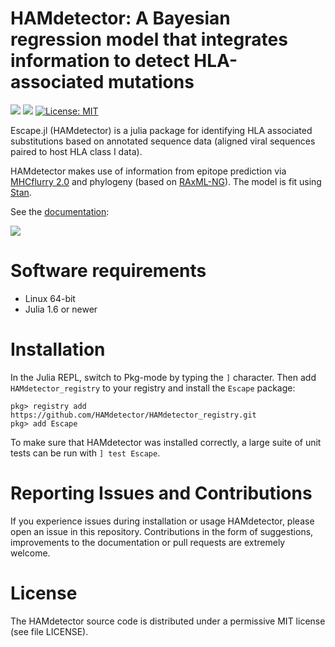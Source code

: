 # HAMdetector: A Bayesian regression model that integrates information to detect HLA-associated mutations

![](https://github.com/HAMdetector/Escape.jl/actions/workflows/CI.yml/badge.svg)
[![](https://img.shields.io/badge/docs-stable-blue.svg)](https://hamdetector.github.io/Escape.jl/dev/)
 [![License: MIT](https://img.shields.io/badge/License-MIT-blue.svg)](https://opensource.org/licenses/MIT)

Escape.jl (HAMdetector) is a julia package for identifying HLA associated substitutions based on annotated sequence data (aligned viral sequences paired to host HLA class I data).

HAMdetector makes use of information from epitope prediction via [MHCflurry 2.0](https://github.com/openvax/mhcflurry) and phylogeny (based on [RAxML-NG](https://github.com/amkozlov/raxml-ng)).
The model is fit using [Stan](https://github.com/stan-dev/cmdstan).

See the [documentation](https://timholy.github.io/Revise.jl/stable):

[![](https://img.shields.io/badge/docs-stable-blue.svg)](https://hamdetector.github.io/Escape.jl/dev/)

# Software requirements

- Linux 64-bit
- Julia 1.6 or newer

# Installation

In the Julia REPL, switch to Pkg-mode by typing the `]` character. 
Then add `HAMdetector_registry` to your registry and install the `Escape` package:

```
pkg> registry add https://github.com/HAMdetector/HAMdetector_registry.git
pkg> add Escape
```

To make sure that HAMdetector was installed correctly, a large suite of unit tests can be run with `] test Escape`.

# Reporting Issues and Contributions

If you experience issues during installation or usage HAMdetector, please open an issue in this repository.
Contributions in the form of suggestions, improvements to the documentation or pull requests are extremely welcome.

# License

The HAMdetector source code is distributed under a permissive MIT license (see file LICENSE).